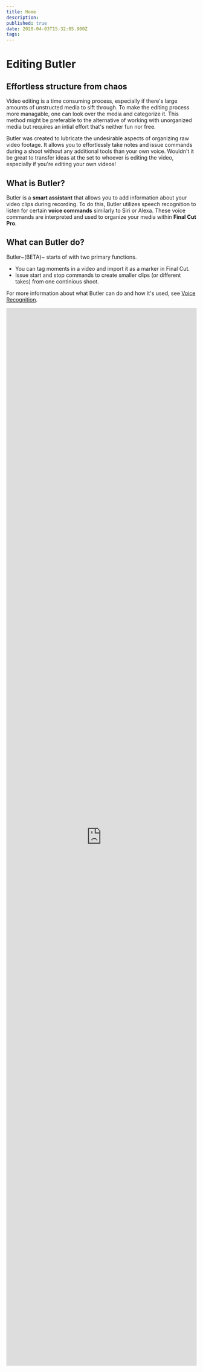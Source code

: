 ```yaml
---
title: Home
description: 
published: true
date: 2020-04-03T15:32:05.900Z
tags: 
---
```


# Editing Butler




## Effortless structure from chaos

Video editing is a time consuming process, especially if there's large amounts of unstructed media to sift through. To make the editing process more managable, one can look over the media and categorize it. This method might be preferable to the alternative of working with unorganized media but requires an intial effort that's neither fun nor free.

Butler was created to lubricate the undesirable aspects of organizing raw video footage. It allows you to effortlessly take notes and issue commands during a shoot without any additional tools than your own voice. Wouldn't it be great to transfer ideas at the set to whoever is editing the video, especially if you're editing your own videos!


## What is Butler?
Butler is a **smart assistant** that allows you to add information about your video clips during recording. To do this, Butler utilizes speech recognition to listen for certain **voice commands** similarly to Siri or Alexa. These voice commands are interpreted and used to organize your media within **Final Cut Pro**.


## What can Butler do?
Butler~(BETA)~ starts of with two primary functions.

- You can tag moments in a video and import it as a marker in Final Cut.
- Issue start and stop commands to create smaller clips (or different takes) from one continious shoot.

For more information about what Butler can do and how it's used, see [Voice Recognition](https://www.editingbutler.com/markdown/voice).

<div style="background-color:lightblue;margin:0;padding:0;height:70vh;overflow:hidden;">
  <iframe id="inlineFrameExample"
  title="Inline Frame Example"
  width="100vh"
  height="100%"
  frameborder="0"
  style="overflow:hidden;height:100%;width:100%"
  allow="accelerometer; autoplay; encrypted-media; gyroscope; picture-in-picture"
  allowfullscreen
  src="https://www.youtube.com/embed/Gk-wNunhERk">
  </iframe>
</div>

